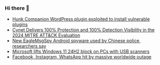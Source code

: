 ### Hi there 👋

<!--START_SECTION:feed-->
* [Hunk Companion WordPress plugin exploited to install vulnerable plugins](https://www.bleepingcomputer.com/news/security/hunk-companion-wordpress-plugin-exploited-to-install-vulnerable-plugins/)
* [Cynet Delivers 100% Protection and 100% Detection Visibility in the 2024 MITRE ATT&CK Evaluation](https://www.bleepingcomputer.com/news/security/cynet-delivers-100-percent-protection-and-100-percent-detection-visibility-in-the-2024-mitre-attandck-evaluation/)
* [New EagleMsgSpy Android spyware used by Chinese police, researchers say](https://www.bleepingcomputer.com/news/security/new-eaglemsgspy-android-spyware-used-by-chinese-police-researchers-say/)
* [Microsoft lifts Windows 11 24H2 block on PCs with USB scanners](https://www.bleepingcomputer.com/news/microsoft/microsoft-lifts-windows-11-24h2-block-on-pcs-with-usb-scanners/)
* [Facebook, Instagram, WhatsApp hit by massive worldwide outage](https://www.bleepingcomputer.com/news/technology/facebook-instagram-whatsapp-hit-by-massive-worldwide-outage/)
<!--END_SECTION:feed-->

<!--
**frankenk/frankenk** is a ✨ _special_ ✨ repository because its `README.md` (this file) appears on your GitHub profile.

Here are some ideas to get you started:

- 🔭 I’m currently working on ...
- 🌱 I’m currently learning ...
- 👯 I’m looking to collaborate on ...
- 🤔 I’m looking for help with ...
- 💬 Ask me about ...
- 📫 How to reach me: ...
- 😄 Pronouns: ...
- ⚡ Fun fact: ...
-->



